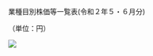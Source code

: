 業種目別株価等一覧表(令和２年５・６月分)

（単位：円）

![](https://www.nta.go.jp/tmp/12a9bbb9-1699-45e6-a0b9-4810bb638843/images/270420d6ef27c09c3d1a58d72fc14aee0d963eb9f5bbdbff1544fa18c7d0a891.jpg)